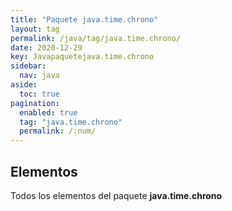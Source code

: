 ```yaml
---
title: "Paquete java.time.chrono"
layout: tag
permalink: /java/tag/java.time.chrono/
date: 2020-12-29
key: Javapaquetejava.time.chrono
sidebar: 
  nav: java
aside: 
  toc: true
pagination: 
  enabled: true
  tag: "java.time.chrono"
  permalink: /:num/
---
```


<h2>Elementos</h2>
Todos los elementos del paquete <strong>java.time.chrono</strong>
